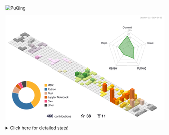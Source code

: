 ![PuQing](https://user-images.githubusercontent.com/27223114/171565019-9a56fae6-b08b-421f-99db-7e830da42371.png)

![](./profile-3d-contrib/profile-season-animate.svg)

<details>
<summary>Click here for detailed stats!</summary>

<!--START_SECTION:waka-->
![Lines of code](https://img.shields.io/badge/From%20Hello%20World%20I%27ve%20Written-1.1%20million%20lines%20of%20code-blue)

**🐱 My GitHub Data** 

> 📦 274.9 kB Used in GitHub's Storage 
 > 
> 🏆 42 Contributions in the Year 2024
 > 
> 🚫 Not Opted to Hire
 > 
> 📜 43 Public Repositories 
 > 
> 🔑 27 Private Repositories 
 > 
**I'm an Early 🐤** 

```text
🌞 Morning                377 commits         ██░░░░░░░░░░░░░░░░░░░░░░░   09.63 % 
🌆 Daytime                1864 commits        ████████████░░░░░░░░░░░░░   47.64 % 
🌃 Evening                795 commits         █████░░░░░░░░░░░░░░░░░░░░   20.32 % 
🌙 Night                  877 commits         ██████░░░░░░░░░░░░░░░░░░░   22.41 % 
```


📊 **This Week I Spent My Time On** 

```text
💬 Programming Languages: 
Markdown                 54 mins             █████████████████████████   100.00 % 

🔥 Editors: 
Obsidian                 54 mins             █████████████████████████   100.00 % 

💻 Operating System: 
Windows                  54 mins             █████████████████████████   100.00 % 
```


<!--END_SECTION:waka-->
</details>
